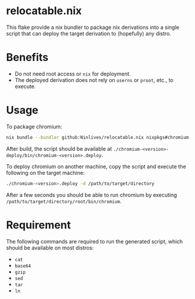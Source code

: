 # relocatable.nix
This flake provide a nix bundler to package nix derivations into a single script that can deploy the target derivation to (hopefully) any distro.

# Benefits

- Do not need root access or `nix` for deployment.
- The deployed derivation does not rely on `userns` or `proot`, etc., to execute.

# Usage

To package chromium:
```sh
nix bundle --bundler github:Ninlives/relocatable.nix nixpkgs#chromium
```
After build, the script should be available at `./chromium-<version>-deploy/bin/chromium-<version>.deploy`.

To deploy chromium on another machine, copy the script and execute the following on the target machine:
```sh
./chromium-<version>.deploy -d /path/to/target/directory
```
After a few seconds you should be able to run chromium by executing `/path/to/target/directory/root/bin/chromium`.

# Requirement

The following commands are required to run the generated script, which should be available on most distros:
- `cat`
- `base64`
- `gzip`
- `sed`
- `tar`
- `ln`
